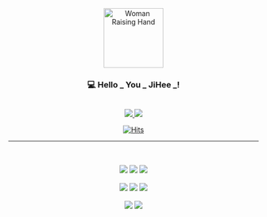 <!--타이틀 부분-->

<div align="center">
<img src="https://raw.githubusercontent.com/Tarikul-Islam-Anik/Animated-Fluent-Emojis/master/Emojis/People/Woman%20Raising%20Hand.png" alt="Woman Raising Hand" width="120" height="120" />

### 💻 Hello _  You _ JiHee _! 

<br>
  <a href="https://velog.io/@youjh0421/posts">
    <img src="https://img.shields.io/badge/Velog-1EBC8F?style=for-the-badge&logo=velog&logoColor=white"/>
  </a>
  <a href="mailto:youjh0421@gmail.com">
    <img src="https://img.shields.io/badge/GMAIL-D14836?style=for-the-badge&logo=gmail&logoColor=white"/>
  </a>
</div>



<!--   <img src="https://github.com/oka1313/oka1313/assets/101691440/92118a53-c5b6-40bc-b130-bf8c398d7b51" /> -->

  <div align="center">
  
[![Hits](https://hits.seeyoufarm.com/api/count/incr/badge.svg?url=https%3A%2F%2Fgithub.com%2Fjiheehee&count_bg=%23E3A8A8&title_bg=%239D9D9D&icon=&icon_color=%23FFFFFF&title=GitHub&edge_flat=false)](https://github.com/jiheehee)

</div>

---

<br>
<br>
<!--내용 부분-->
<div align="center">
  <img src="https://img.shields.io/badge/java-007396?style=for-the-badge&logo=java&logoColor=white">
  <img src="https://img.shields.io/badge/spring-%236DB33F.svg?&style=for-the-badge&logo=spring&logoColor=white" />
  <img src="https://img.shields.io/badge/springboot-6DB33F?style=for-the-badge&logo=springboot&logoColor=white">  
</div>

<br>

<div align="center">
  <img src="https://img.shields.io/badge/javascript-F7DF1E?style=for-the-badge&logo=javascript&logoColor=black">
  <img src="https://img.shields.io/badge/html5-E34F26?style=for-the-badge&logo=html5&logoColor=white">
  <img src="https://img.shields.io/badge/css-1572B6?style=for-the-badge&logo=css3&logoColor=white">
</div>

<br>

<div align="center">
<img src="https://img.shields.io/badge/oracle-F80000?style=for-the-badge&logo=oracle&logoColor=white">
<img src="https://img.shields.io/badge/mysql-%234479A1.svg?&style=for-the-badge&logo=mysql&logoColor=white" />
</div>

<br>



<br>


